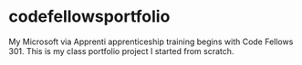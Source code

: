 # codefellowsportfolio
My Microsoft via Apprenti apprenticeship training begins with Code Fellows 301.
This is my class portfolio project I started from scratch.
